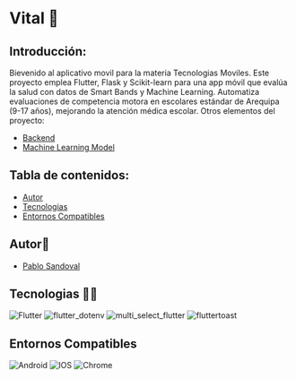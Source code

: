 # Vital 👣

## Introducción:

Bievenido al aplicativo movil para la materia Tecnologias Moviles.
Este proyecto emplea Flutter, Flask y Scikit-learn para una app móvil que evalúa la salud con datos de Smart Bands y Machine Learning. Automatiza evaluaciones de competencia motora en escolares estándar de Arequipa (9-17 años), mejorando la atención médica escolar.
Otros elementos del proyecto:
- [Backend](https://github.com/SPablo2191/smart-band-api)
- [Machine Learning Model](https://github.com/SPablo2191/ml-practice-smartband)

## Tabla de contenidos:

- [Autor](#autor👀)
- [Tecnologias](#tecnologias-👨‍💻)
- [Entornos Compatibles](#entornos-compatibles-💻)


## Autor👀

- [Pablo Sandoval](https://github.com/SPablo2191)

## Tecnologias 👨‍💻

![Flutter](https://img.shields.io/badge/Flutter-3.11.2-brightgreen.svg)
![flutter_dotenv](https://img.shields.io/badge/flutter_dotenv-5.0.2-green.svg)
![multi_select_flutter](https://img.shields.io/badge/multi_select_flutter-4.1.3-blue.svg)
![fluttertoast](https://img.shields.io/badge/fluttertoast-8.2.2-orange.svg)

## Entornos Compatibles

![Android](https://img.shields.io/badge/Androidcompatible-green)
![IOS](https://img.shields.io/badge/IOS-compatible-green)
![Chrome](https://img.shields.io/badge/Chrome-compatible-green)
